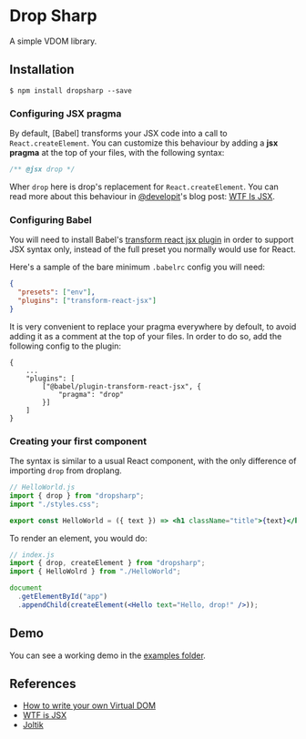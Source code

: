 # Drop Sharp

A simple VDOM library.

## Installation

```
$ npm install dropsharp --save
```

### Configuring JSX pragma

By default, [Babel] transforms your JSX code into a call to `React.createElement`. You can customize this behaviour by adding a **jsx pragma** at the top of your files, with the following syntax:

```js
/** @jsx drop */
```

Wher `drop` here is drop's replacement for `React.createElement`. You can read more about this behaviour in [@developit](https://github.com/developit)'s blog post: [WTF Is JSX](https://jasonformat.com/wtf-is-jsx/).

### Configuring Babel

You will need to install Babel's [transform react jsx plugin](https://babeljs.io/docs/en/babel-plugin-transform-react-jsx) in order to support JSX syntax only, instead of the full preset you normally would use for React.

Here's a sample of the bare minimum `.babelrc` config you will need:

```json
{
  "presets": ["env"],
  "plugins": ["transform-react-jsx"]
}
```

It is very convenient to replace your pragma everywhere by defoult, to avoid adding it as a comment at the top of your files. In order to do so, add the following config to the plugin:

```
{
    ...
    "plugins": [
        ["@babel/plugin-transform-react-jsx", {
            "pragma": "drop"
        }]
    ]
}
```

### Creating your first component

The syntax is similar to a usual React component, with the only difference of importing `drop` from droplang.

```jsx
// HelloWorld.js
import { drop } from "dropsharp";
import "./styles.css";

export const HelloWorld = ({ text }) => <h1 className="title">{text}</h1>;
```

To render an element, you would do:

```jsx
// index.js
import { drop, createElement } from "dropsharp";
import { HelloWolrd } from "./HelloWorld";

document
  .getElementById("app")
  .appendChild(createElement(<Hello text="Hello, drop!" />));
```

## Demo

You can see a working demo in the [examples folder](https://github.com/droplang/sharp/tree/master/examples).


## References

- [How to write your own Virtual DOM](https://medium.com/@deathmood/how-to-write-your-own-virtual-dom-ee74acc13060)
- [WTF is JSX](https://jasonformat.com/wtf-is-jsx/)
- [Joltik](https://github.com/delacruz-dev/joltik)

